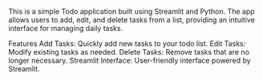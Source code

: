 This is a simple Todo application built using Streamlit and Python. The app allows users to add, edit, and delete tasks from a list, providing an intuitive interface for managing daily tasks.

Features
Add Tasks: Quickly add new tasks to your todo list.
Edit Tasks: Modify existing tasks as needed.
Delete Tasks: Remove tasks that are no longer necessary.
Streamlit Interface: User-friendly interface powered by Streamlit.
